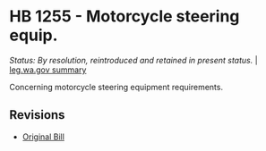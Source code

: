# HB 1255 - Motorcycle steering equip.
*Status: By resolution, reintroduced and retained in present status.* | [leg.wa.gov summary](https://app.leg.wa.gov/billsummary?BillNumber=1255&Year=2021)

Concerning motorcycle steering equipment requirements.

## Revisions
* [Original Bill](1/)